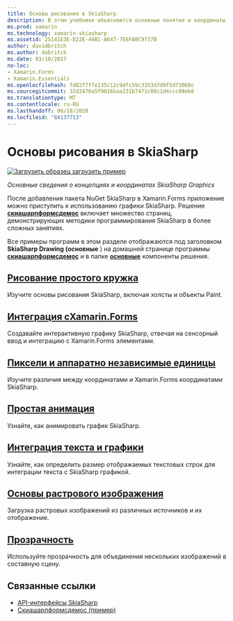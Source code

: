 ```yaml
---
title: Основы рисования в SkiaSharp
description: В этом учебнике объясняются основные понятия и координаты графики SkiaSharp в Xamarin.Forms приложениях.
ms.prod: xamarin
ms.technology: xamarin-skiasharp
ms.assetid: 25141E3E-D22E-44B1-A647-7E6FA0C9737B
author: davidbritch
ms.author: dabritch
ms.date: 03/10/2017
no-loc:
- Xamarin.Forms
- Xamarin.Essentials
ms.openlocfilehash: fd82f7ffe135c12c9dfc59c3353d7d9f5d73068c
ms.sourcegitcommit: 32d2476a5f9016baa231b7471c88c1d4ccc08eb8
ms.translationtype: MT
ms.contentlocale: ru-RU
ms.lasthandoff: 06/18/2020
ms.locfileid: "84137713"
---
```

# <a name="skiasharp-drawing-basics"></a>Основы рисования в SkiaSharp

[![Загрузить образец](~/media/shared/download.png) загрузить пример](https://docs.microsoft.com/samples/xamarin/xamarin-forms-samples/skiasharpforms-demos)

_Основные сведения о концепциях и координатах SkiaSharp Graphics_

После добавления пакета NuGet SkiaSharp в Xamarin.Forms приложение можно приступить к использованию графики SkiaSharp. Решение [**скиашарпформсдемос**](https://docs.microsoft.com/samples/xamarin/xamarin-forms-samples/skiasharpforms-demos) включает множество страниц, демонстрирующих методики программирования SkiaSharp в более сложных занятиях.

Все примеры программ в этом разделе отображаются под заголовком **SkiaSharp Drawing (основные** ) на домашней странице программы [**скиашарпформсдемос**](https://docs.microsoft.com/samples/xamarin/xamarin-forms-samples/skiasharpforms-demos) и в папке [**основные**](https://github.com/xamarin/xamarin-forms-samples/tree/master/SkiaSharpForms/Demos/Demos/SkiaSharpFormsDemos/Basics) компоненты решения.

## <a name="drawing-a-simple-circle"></a>[Рисование простого кружка](circle.md)

Изучите основы рисования SkiaSharp, включая холсты и объекты Paint.

## <a name="integrating-with-xamarinformsintegrationmd"></a>[Интеграция сXamarin.Forms](integration.md)

Создавайте интерактивную графику SkiaSharp, отвечая на сенсорный ввод и интеграцию с Xamarin.Forms элементами.

## <a name="pixels-and-device-independent-units"></a>[Пиксели и аппаратно независимые единицы](pixels.md)

Изучите различия между координатами и Xamarin.Forms координатами SkiaSharp.

## <a name="basic-animation"></a>[Простая анимация](animation.md)

Узнайте, как анимировать график SkiaSharp.

## <a name="integrating-text-and-graphics"></a>[Интеграция текста и графики](text.md)

Узнайте, как определить размер отображаемых текстовых строк для интеграции текста с SkiaSharp графикой.

## <a name="bitmap-basics"></a>[Основы растрового изображения](bitmaps.md)

Загрузка растровых изображений из различных источников и их отображение.

## <a name="transparency"></a>[Прозрачность](transparency.md)

Используйте прозрачность для объединения нескольких изображений в составную сцену.

## <a name="related-links"></a>Связанные ссылки

- [API-интерфейсы SkiaSharp](https://docs.microsoft.com/dotnet/api/skiasharp)
- [Скиашарпформсдемос (пример)](https://docs.microsoft.com/samples/xamarin/xamarin-forms-samples/skiasharpforms-demos)
